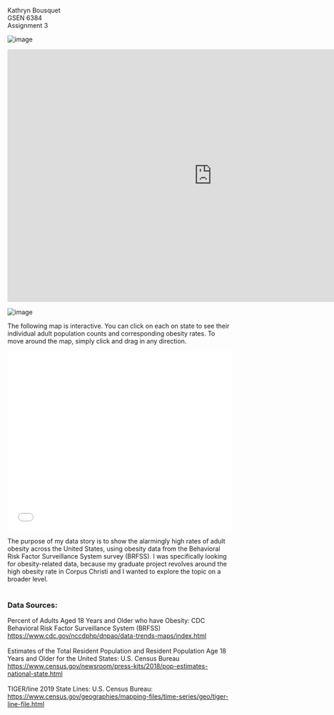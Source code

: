 Kathryn Bousquet  
GSEN 6384  
Assignment 3

![image](https://user-images.githubusercontent.com/72675497/95693376-9a60ef80-0bf1-11eb-824c-1379cea49e35.png)


<p align="center">
  <iframe width="916" height="566" seamless frameborder="0" scrolling="no" src="https://docs.google.com/spreadsheets/d/e/2PACX-1vTnUCZcPM0SNIQneX63LM0b_CsqGkqUPJzLeq-TiFur6-ZtKN75kQ3AuY6PJKBkonEAohOtVdb4pykg/pubchart?oid=929191022&amp;format=interactive"></iframe>
</p>

![image](https://user-images.githubusercontent.com/72675497/95692313-94b3db80-0bea-11eb-96fe-eb5388bf39bd.png)

The following map is interactive. You can click on each on state to see their individual adult population counts and corresponding obesity rates. To move around the map, simply click and drag in any direction.

<style>.embed-container {position: relative; padding-bottom: 80%; height: 0; max-width: 100%;} .embed-container iframe, .embed-container object, .embed-container iframe{position: absolute; top: 0; left: 0; width: 100%; height: 100%;} small{position: absolute; z-index: 40; bottom: 0; margin-bottom: -15px;}</style><div class="embed-container"><iframe width="500" height="400" frameborder="0" scrolling="no" marginheight="0" marginwidth="0" title="GSEN6384 Assignment 3" src="//tamucc.maps.arcgis.com/apps/Embed/index.html?webmap=832d3a6c46d84d32a1d7d7de9d03709a&extent=-180,12.8626,-53.4394,64.7214&zoom=false&previewImage=false&scale=false&disable_scroll=false&theme=light"></iframe></div>

The purpose of my data story is to show the alarmingly high rates of adult obesity across the United States, using obesity data from the Behavioral Risk Factor Surveillance System survey (BRFSS). I was specifically looking for obesity-related data, because my graduate project revolves around the high obesity rate in Corpus Christi and I wanted to explore the topic on a broader level.<br><br>
### Data Sources:   
Percent of Adults Aged 18 Years and Older who have Obesity: CDC Behavioral Risk Factor Surveillance System (BRFSS)  
https://www.cdc.gov/nccdphp/dnpao/data-trends-maps/index.html<br><br>
Estimates of the Total Resident Population and Resident Population Age 18 Years and Older for the United States: U.S. Census Bureau  
https://www.census.gov/newsroom/press-kits/2018/pop-estimates-national-state.html<br><br>
TIGER/line 2019 State Lines: U.S. Census Bureau:  
https://www.census.gov/geographies/mapping-files/time-series/geo/tiger-line-file.html 
